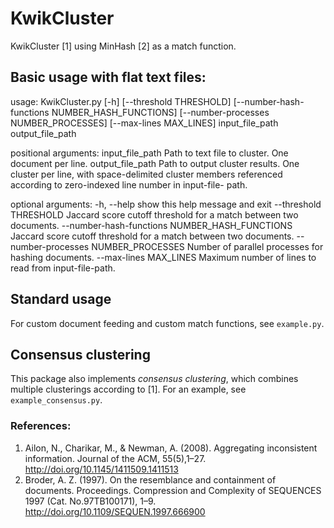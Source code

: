 # KwikCluster
KwikCluster [1] using MinHash [2] as a match function.

## Basic usage with flat text files:

usage: KwikCluster.py [-h] [--threshold THRESHOLD]
                      [--number-hash-functions NUMBER_HASH_FUNCTIONS]
                      [--number-processes NUMBER_PROCESSES]
                      [--max-lines MAX_LINES]
                      input_file_path output_file_path

positional arguments:
  input_file_path       Path to text file to cluster. One document per line.
  output_file_path      Path to output cluster results. One cluster per line,
                        with space-delimited cluster members referenced
                        according to zero-indexed line number in input-file-
                        path.

optional arguments:
  -h, --help            show this help message and exit
  --threshold THRESHOLD
                        Jaccard score cutoff threshold for a match between two
                        documents.
  --number-hash-functions NUMBER_HASH_FUNCTIONS
                        Jaccard score cutoff threshold for a match between two
                        documents.
  --number-processes NUMBER_PROCESSES
                        Number of parallel processes for hashing documents.
  --max-lines MAX_LINES
                        Maximum number of lines to read from input-file-path.


## Standard usage
For custom document feeding and custom match functions, see `example.py`.

## Consensus clustering
This package also implements *consensus clustering*, which combines multiple clusterings according to [1]. For an example, see `example_consensus.py`.

### References:
1. Ailon, N., Charikar, M., & Newman, A. (2008). Aggregating inconsistent information. Journal of the ACM, 55(5),1–27. http://doi.org/10.1145/1411509.1411513
2. Broder, A. Z. (1997). On the resemblance and containment of documents. Proceedings. Compression and Complexity of SEQUENCES 1997 (Cat. No.97TB100171), 1–9. http://doi.org/10.1109/SEQUEN.1997.666900
